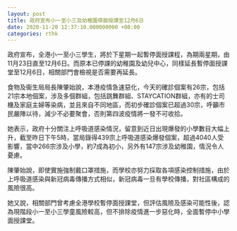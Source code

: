 ```yaml
---
layout: post
title: 政府宣布小一至小三及幼稚園停面授課至12月6日
date: 2020-11-20 12:37:10.000000000 +08:00
categories: rthk
---
```


政府宣布，全港小一至小三學生，將於下星期一起暫停面授課程，為期兩星期，由11月23日直至12月6日。而原本已停課的幼稚園及幼兒中心，同樣延長暫停面授課堂至12月6日，相關部門會檢視是否需要再延長。

食物及衞生局局長陳肇始說，本港疫情急速惡化，今天的確診個案有26宗，包括21宗本地個案，涉及多個群組，包括跳舞群組、STAYCATION群組，亦有的士司機及家庭主婦等染病，並且來自不同地區，而初步確診個案已超過30宗，呼籲市民嚴陣以待，減少不必要聚會，否則第四波疫情將一發不可收拾。

她表示，政府十分關注上呼吸道感染情況，留意到近日出現爆發的小學數目大幅上升，截至昨日下午5時，當局錄得439宗上呼吸道感染爆發個案，超過4040人受影響，當中266宗涉及小學，約7成為初小，另外有147宗涉及幼稚園，情況令人憂慮。

陳肇始說，即使實施強制戴口罩措施，而學校亦努力採取各項感染控制措施，由於上呼吸道感染與新冠病毒傳播方式相似，新冠病毒一旦有學校傳播，對社區構成的風險很高。

她又說，相關部門曾考慮全港學校暫停面授課堂，但評估風險及感染可能性後，認為現階段小一至小三學童風險較高，但不排除疫情進一步惡化時，全面暫停中小學面授課堂。
